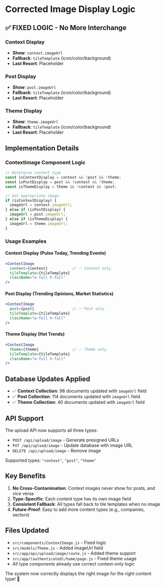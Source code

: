 # Corrected Image Display Logic

## ✅ **FIXED LOGIC** - No More Interchange

### **Context Display** 
- **Show**: `context.imageUrl` 
- **Fallback**: `tileTemplate` (icon/color/background)
- **Last Resort**: Placeholder

### **Post Display**
- **Show**: `post.imageUrl`
- **Fallback**: `tileTemplate` (icon/color/background) 
- **Last Resort**: Placeholder

### **Theme Display**
- **Show**: `theme.imageUrl`
- **Fallback**: `tileTemplate` (icon/color/background)
- **Last Resort**: Placeholder

## Implementation Details

### ContextImage Component Logic
```javascript
// Determine content type
const isContextDisplay = context && !post && !theme;
const isPostDisplay = post && !context && !theme;
const isThemeDisplay = theme && !context && !post;

// Get appropriate image
if (isContextDisplay) {
  imageUrl = context.imageUrl;
} else if (isPostDisplay) {
  imageUrl = post.imageUrl;
} else if (isThemeDisplay) {
  imageUrl = theme.imageUrl;
}
```

### Usage Examples

#### Context Display (Pulse Today, Trending Events)
```jsx
<ContextImage
  context={context}           // ✅ Context only
  tileTemplate={tileTemplate}
  className="w-full h-full"
/>
```

#### Post Display (Trending Opinions, Market Statistics)
```jsx
<ContextImage
  post={post}                 // ✅ Post only
  tileTemplate={tileTemplate}
  className="w-full h-full"
/>
```

#### Theme Display (Hot Trends)
```jsx
<ContextImage
  theme={theme}               // ✅ Theme only
  tileTemplate={tileTemplate}
  className="w-full h-full"
/>
```

## Database Updates Applied

- ✅ **Context Collection**: 98 documents updated with `imageUrl` field
- ✅ **Post Collection**: 114 documents updated with `imageUrl` field  
- ✅ **Theme Collection**: 40 documents updated with `imageUrl` field

## API Support

The upload API now supports all three types:
- `POST /api/upload/image` - Generate presigned URLs
- `PUT /api/upload/image` - Update database with image URL
- `DELETE /api/upload/image` - Remove image

Supported types: `"context"`, `"post"`, `"theme"`

## Key Benefits

1. **No Cross-Contamination**: Context images never show for posts, and vice versa
2. **Type-Specific**: Each content type has its own image field
3. **Consistent Fallback**: All types fall back to tile templates when no image
4. **Future-Proof**: Easy to add more content types (e.g., companies, sectors)

## Files Updated

- `src/components/ContextImage.js` - Fixed logic
- `src/models/Theme.js` - Added imageUrl field
- `src/app/api/upload/image/route.js` - Added theme support
- `src/app/(authenticated)/home/page.js` - Fixed theme usage
- All type components already use correct context-only logic

The system now correctly displays the right image for the right content type! 🎯
